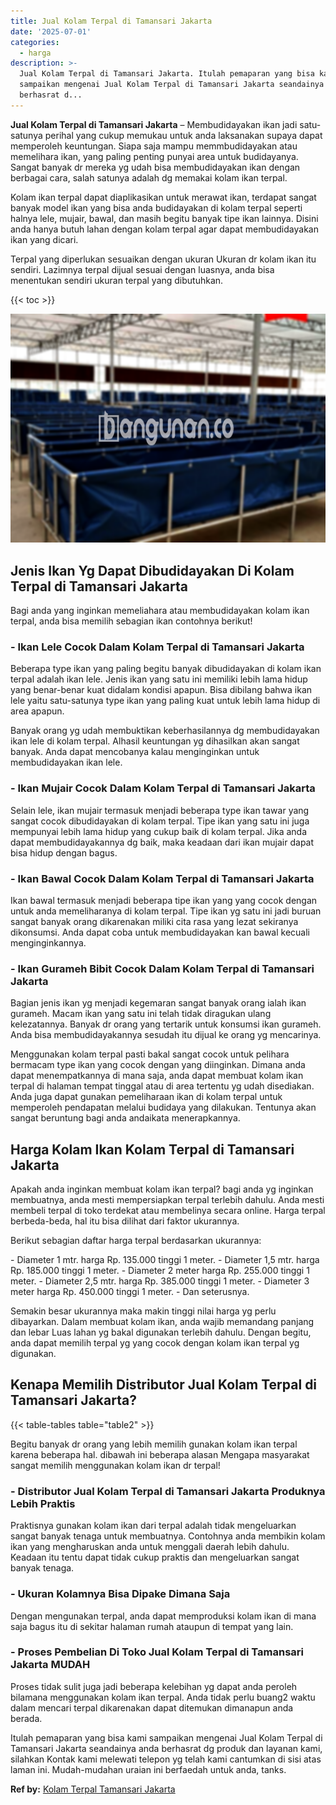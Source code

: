 ```yaml
---
title: Jual Kolam Terpal di Tamansari Jakarta
date: '2025-07-01'
categories:
  - harga
description: >-
  Jual Kolam Terpal di Tamansari Jakarta. Itulah pemaparan yang bisa kami
  sampaikan mengenai Jual Kolam Terpal di Tamansari Jakarta seandainya anda
  berhasrat d...
---
```


**Jual Kolam Terpal di Tamansari Jakarta** – Membudidayakan ikan jadi satu-satunya perihal yang cukup memukau untuk anda laksanakan supaya dapat memperoleh keuntungan. Siapa saja mampu memmbudidayakan atau memelihara ikan, yang paling penting punyai area untuk budidayanya. Sangat banyak dr mereka yg udah bisa membudidayakan ikan dengan berbagai cara, salah satunya adalah dg memakai kolam ikan terpal.

Kolam ikan terpal dapat diaplikasikan untuk merawat ikan, terdapat sangat banyak model ikan yang bisa anda budidayakan di kolam terpal seperti halnya lele, mujair, bawal, dan masih begitu banyak tipe ikan lainnya. Disini anda hanya butuh lahan dengan kolam terpal agar dapat membudidayakan ikan yang dicari.

Terpal yang diperlukan sesuaikan dengan ukuran Ukuran dr kolam ikan itu sendiri. Lazimnya terpal dijual sesuai dengan luasnya, anda bisa menentukan sendiri ukuran terpal yang dibutuhkan.

{{< toc >}}

![Jual Kolam Terpal di Tamansari Jakarta](/images/jual-kolam-terpal-10.png)

## Jenis Ikan Yg Dapat Dibudidayakan Di Kolam Terpal di Tamansari Jakarta

Bagi anda yang inginkan memeliahara atau membudidayakan kolam ikan terpal, anda bisa memilih sebagian ikan contohnya berikut!

### \- Ikan Lele Cocok Dalam Kolam Terpal di Tamansari Jakarta

Beberapa type ikan yang paling begitu banyak dibudidayakan di kolam ikan terpal adalah ikan lele. Jenis ikan yang satu ini memiliki lebih lama hidup yang benar-benar kuat didalam kondisi apapun. Bisa dibilang bahwa ikan lele yaitu satu-satunya type ikan yang paling kuat untuk lebih lama hidup di area apapun.

Banyak orang yg udah membuktikan keberhasilannya dg membudidayakan ikan lele di kolam terpal. Alhasil keuntungan yg dihasilkan akan sangat banyak. Anda dapat mencobanya kalau menginginkan untuk membudidayakan ikan lele.

### \- Ikan Mujair Cocok Dalam Kolam Terpal di Tamansari Jakarta

Selain lele, ikan mujair termasuk menjadi beberapa type ikan tawar yang sangat cocok dibudidayakan di kolam terpal. Tipe ikan yang satu ini juga mempunyai lebih lama hidup yang cukup baik di kolam terpal. Jika anda dapat membudidayakannya dg baik, maka keadaan dari ikan mujair dapat bisa hidup dengan bagus.

### \- Ikan Bawal Cocok Dalam Kolam Terpal di Tamansari Jakarta

Ikan bawal termasuk menjadi beberapa tipe ikan yang yang cocok dengan untuk anda memeliharanya di kolam terpal. Tipe ikan yg satu ini jadi buruan sangat banyak orang dikarenakan miliki cita rasa yang lezat sekiranya dikonsumsi. Anda dapat coba untuk membudidayakan kan bawal kecuali menginginkannya.

### \- Ikan Gurameh Bibit Cocok Dalam Kolam Terpal di Tamansari Jakarta

Bagian jenis ikan yg menjadi kegemaran sangat banyak orang ialah ikan gurameh. Macam ikan yang satu ini telah tidak diragukan ulang kelezatannya. Banyak dr orang yang tertarik untuk konsumsi ikan gurameh. Anda bisa membudidayakannya sesudah itu dijual ke orang yg mencarinya.

Menggunakan kolam terpal pasti bakal sangat cocok untuk pelihara bermacam type ikan yang cocok dengan yang diinginkan. Dimana anda dapat menempatkannya di mana saja, anda dapat membuat kolam ikan terpal di halaman tempat tinggal atau di area tertentu yg udah disediakan. Anda juga dapat gunakan pemeliharaan ikan di kolam terpal untuk memperoleh pendapatan melalui budidaya yang dilakukan. Tentunya akan sangat beruntung bagi anda andaikata menerapkannya.

## Harga Kolam Ikan Kolam Terpal di Tamansari Jakarta

Apakah anda inginkan membuat kolam ikan terpal? bagi anda yg inginkan membuatnya, anda mesti mempersiapkan terpal terlebih dahulu. Anda mesti membeli terpal di toko terdekat atau membelinya secara online. Harga terpal berbeda-beda, hal itu bisa dilihat dari faktor ukurannya.

Berikut sebagian daftar harga terpal berdasarkan ukurannya:

\- Diameter 1 mtr. harga Rp. 135.000 tinggi 1 meter. - Diameter 1,5 mtr. harga Rp. 185.000 tinggi 1 meter. - Diameter 2 meter harga Rp. 255.000 tinggi 1 meter. - Diameter 2,5 mtr. harga Rp. 385.000 tinggi 1 meter. - Diameter 3 meter harga Rp. 450.000 tinggi 1 meter. - Dan seterusnya.

Semakin besar ukurannya maka makin tinggi nilai harga yg perlu dibayarkan. Dalam membuat kolam ikan, anda wajib memandang panjang dan lebar Luas lahan yg bakal digunakan terlebih dahulu. Dengan begitu, anda dapat memilih terpal yg yang cocok dengan kolam ikan terpal yg digunakan.

## Kenapa Memilih Distributor Jual Kolam Terpal di Tamansari Jakarta?

{{< table-tables table="table2" >}}

Begitu banyak dr orang yang lebih memilih gunakan kolam ikan terpal karena beberapa hal. dibawah ini beberapa alasan Mengapa masyarakat sangat memilih menggunakan kolam ikan dr terpal!

### \- Distributor Jual Kolam Terpal di Tamansari Jakarta Produknya Lebih Praktis

Praktisnya gunakan kolam ikan dari terpal adalah tidak mengeluarkan sangat banyak tenaga untuk membuatnya. Contohnya anda membikin kolam ikan yang mengharuskan anda untuk menggali daerah lebih dahulu. Keadaan itu tentu dapat tidak cukup praktis dan mengeluarkan sangat banyak tenaga.

### \- Ukuran Kolamnya Bisa Dipake Dimana Saja

Dengan mengunakan terpal, anda dapat memproduksi kolam ikan di mana saja bagus itu di sekitar halaman rumah ataupun di tempat yang lain.

### \- Proses Pembelian Di Toko Jual Kolam Terpal di Tamansari Jakarta MUDAH

Proses tidak sulit juga jadi beberapa kelebihan yg dapat anda peroleh bilamana menggunakan kolam ikan terpal. Anda tidak perlu buang2 waktu dalam mencari terpal dikarenakan dapat ditemukan dimanapun anda berada.

Itulah pemaparan yang bisa kami sampaikan mengenai Jual Kolam Terpal di Tamansari Jakarta seandainya anda berhasrat dg produk dan layanan kami, silahkan Kontak kami melewati telepon yg telah kami cantumkan di sisi atas laman ini. Mudah-mudahan uraian ini berfaedah untuk anda, tanks.

**Ref by:** [Kolam Terpal Tamansari Jakarta](https://id.wikipedia.org/wiki/Kolam)
